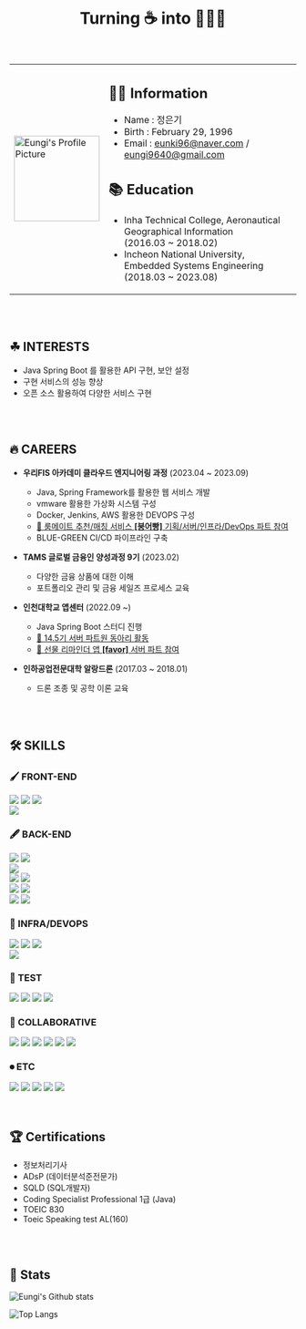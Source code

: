 <h1 align="center"> Turning ☕ into 👩🏻‍💻 </h1>

<br>

<div align="center">
<table>
<tr>
<td>
  <img src="https://github.com/eunki96/eunki96/assets/114793764/9ee08635-dc7d-4878-b43f-9b7948a685d8" alt="Eungi's Profile Picture" width="150">
</td>
<td>
  
  ## 👨‍💻 Information
  
  - Name : 정은기
  - Birth : February 29, 1996
  - Email : eunki96@naver.com / eungi9640@gmail.com
  
  <h2>📚 Education</h2>
  
  - Inha Technical College, Aeronautical Geographical Information  
    	(2016.03 ~ 2018.02)
  - Incheon National University, Embedded Systems Engineering  
    	(2018.03 ~ 2023.08)
  
</td>
</tr>
</table>
</div>

<br>
<br>


<h2>☘ INTERESTS</h2>

- Java Spring Boot 를 활용한 API 구현, 보안 설정
- 구현 서비스의 성능 향상
- 오픈 소스 활용하여 다양한 서비스 구현

<br>
<br>

<h2>🔥 CAREERS</h2>

- **우리FIS 아카데미 클라우드 엔지니어링 과정** (2023.04 ~ 2023.09)
  - Java, Spring Framework를 활용한 웹 서비스 개발
  - vmware 활용한 가상화 시스템 구성
  - Docker, Jenkins, AWS 활용한 DEVOPS 구성
  - [🔗 룸메이트 추천/매칭 서비스 **[붕어빵]** 기획/서버/인프라/DevOps 파트 참여](https://github.com/BOONG-O-BBANG)
  - BLUE-GREEN CI/CD 파이프라인 구축

- **TAMS 글로벌 금융인 양성과정 9기** (2023.02)
  - 다양한 금융 상품에 대한 이해
  - 포트폴리오 관리 및 금융 세일즈 프로세스 교육

- **인천대학교 앱센터** (2022.09 ~)
  - Java Spring Boot 스터디 진행
  - [🔗 14.5기 서버 파트원 동아리 활동](https://github.com/inu-appcenter/server-study-14.5th)
  - [🔗 선물 리마인더 앱 **[favor]** 서버 파트 참여](https://github.com/Favor-Gift-Reminder)

- **인하공업전문대학 알랑드론** (2017.03 ~ 2018.01)
  - 드론 조종 및 공학 이론 교육

<br>
<br>

<h2>🛠 SKILLS</h2>

<div text-align: left;">    
    <h3>🖌 FRONT-END</h3> 
	    <img src="https://img.shields.io/badge/html5-E34F26?style=for-the-badge&logo=html5&logoColor=white">
	    <img src="https://img.shields.io/badge/css3-1572B6?style=for-the-badge&logo=css3&logoColor=white">
	    <img src="https://img.shields.io/badge/javascript-F7DF1E?style=for-the-badge&logo=javascript&logoColor=white">
    <br>
    	<img src="https://img.shields.io/badge/jsp-569A31?style=for-the-badge&logo=jsp&logoColor=white">
    <h3>🖋 BACK-END</h3>
    	<img src="https://img.shields.io/badge/java-007396?style=for-the-badge&logo=java&logoColor=white">
    	<img src="https://img.shields.io/badge/openjdk-007396?style=for-the-badge&logo=openjdk&logoColor=white">
    <br>
    	<img src="https://img.shields.io/badge/spring boot-6DB33F?style=for-the-badge&logo=spring boot&logoColor=white">
    <br>
    	<img src="https://img.shields.io/badge/spring security-6DB33F?style=for-the-badge&logo=spring security&logoColor=white">
    	<img src="https://img.shields.io/badge/json web tokens-FF0000?style=for-the-badge&logo=json web tokens&logoColor=white">
    <br>
    	<img src="https://img.shields.io/badge/mysql-4479A1?style=for-the-badge&logo=mysql&logoColor=white">
    	<img src="https://img.shields.io/badge/redis-DC382D?style=for-the-badge&logo=redis&logoColor=white">
    <br>
    	<img src="https://img.shields.io/badge/gradle-02303A?style=for-the-badge&logo=gradle&logoColor=white">
    	<img src="https://img.shields.io/badge/swagger-85EA2D?style=for-the-badge&logo=swagger&logoColor=white">
    <h3>🔧 INFRA/DEVOPS</h3>
    	<img src="https://img.shields.io/badge/linux-FCC624?style=for-the-badge&logo=linux&logoColor=black">
    	<img src="https://img.shields.io/badge/jeknins-D24939?style=for-the-badge&logo=jenkins&logoColor=white">
    	<img src="https://img.shields.io/badge/docker-2496ED?style=for-the-badge&logo=docker&logoColor=white">
    <br>
	<img src="https://img.shields.io/badge/amazon aws-232F3E?style=for-the-badge&logo=amazon aws&logoColor=white">
    <h3>🧪 TEST</h3>
	<img src="https://img.shields.io/badge/junit-D24939?style=for-the-badge&logo=junit&logoColor=white">
	<img src="https://img.shields.io/badge/ngrinder-44A833?style=for-the-badge&logo=ngrinder&logoColor=white">
    	<img src="https://img.shields.io/badge/k6-7D64FF?style=for-the-badge&logo=k6&logoColor=white">
    	<img src="https://img.shields.io/badge/apache jmeter-D22128?style=for-the-badge&logo=apache jmeter&logoColor=white">
    <br>
 <h3>🙌 COLLABORATIVE</h3> 
 	<img src="https://img.shields.io/badge/notion-000000?style=for-the-badge&logo=notion&logoColor=white">
 	<img src="https://img.shields.io/badge/discord-5865F2?style=for-the-badge&logo=discord&logoColor=white">
 	<img src="https://img.shields.io/badge/slack-4A154B?style=for-the-badge&logo=slack&logoColor=white">
 	<img src="https://img.shields.io/badge/jira-0052CC?style=for-the-badge&logo=jira&logoColor=white">
	<img src="https://img.shields.io/badge/git-F05032?style=for-the-badge&logo=git&logoColor=white">
	<img src="https://img.shields.io/badge/github-181717?style=for-the-badge&logo=github&logoColor=white">

<h3>⏺ ETC</h3>
	<img src="https://img.shields.io/badge/c-A8B9CC?style=for-the-badge&logo=c&logoColor=white">
 	<img src="https://img.shields.io/badge/python-3776AB?style=for-the-badge&logo=python&logoColor=white">
  	<img src="https://img.shields.io/badge/anaconda-44A833?style=for-the-badge&logo=anaconda&logoColor=white">
   	<img src="https://img.shields.io/badge/arduino-00878F?style=for-the-badge&logo=arduino&logoColor=white">
   	<img src="https://img.shields.io/badge/raspberry pi-A22846?style=for-the-badge&logo=raspberry pi&logoColor=white">
 
</div>

<br>
<br>

<h2>🏆 Certifications</h2>

- 정보처리기사
- ADsP (데이터분석준전문가)
- SQLD (SQL개발자)
- Coding Specialist Professional 1급 (Java)
- TOEIC 830
- Toeic Speaking test AL(160)

<br>
<br>

<div align="left">  
 
<h2>📘 Stats</h2>
 
![Eungi's Github stats](https://github-readme-stats-sigma-five.vercel.app/api?username=eunki96&show_icons=true&hide_border=true)

![Top Langs](https://github-readme-stats-sigma-five.vercel.app/api/top-langs/?username=eunki96&custom_title=I%20use&title_color=000c&card_width=400)

